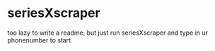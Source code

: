 # seriesXscraper
too lazy to write a readme, but just run seriesXscraper and type in ur phonenumber to start

